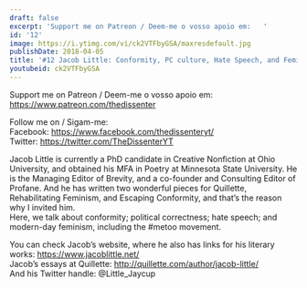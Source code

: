 ```yaml
---
draft: false
excerpt: 'Support me on Patreon / Deem-me o vosso apoio em:   '
id: '12'
image: https://i.ytimg.com/vi/ck2VTFbyGSA/maxresdefault.jpg
publishDate: 2018-04-05
title: '#12 Jacob Little: Conformity, PC culture, Hate Speech, and Feminism'
youtubeid: ck2VTFbyGSA
---
```

<div class="timelinks">

Support me on Patreon / Deem-me o vosso apoio em:   
https://www.patreon.com/thedissenter

Follow me on / Sigam-me:  
Facebook: https://www.facebook.com/thedissenteryt/  
Twitter: https://twitter.com/TheDissenterYT

Jacob Little is currently a PhD candidate in Creative Nonfiction at Ohio University, and obtained his MFA in Poetry at Minnesota State University. He is the Managing Editor of Brevity, and a co-founder and Consulting Editor of Profane. And he has written two wonderful pieces for Quillette, Rehabilitating Feminism, and Escaping Conformity, and that’s the reason why I invited him.  
Here, we talk about conformity; political correctness; hate speech; and modern-day feminism, including the #metoo movement.

You can check Jacob’s website, where he also has links for his literary works: https://www.jacoblittle.net/  
Jacob’s essays at Quillette: http://quillette.com/author/jacob-little/  
And his Twitter handle: @Little_Jaycup</div>

